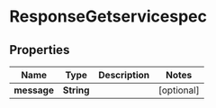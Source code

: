 

# ResponseGetservicespec


## Properties

| Name | Type | Description | Notes |
|------------ | ------------- | ------------- | -------------|
|**message** | **String** |  |  [optional] |



